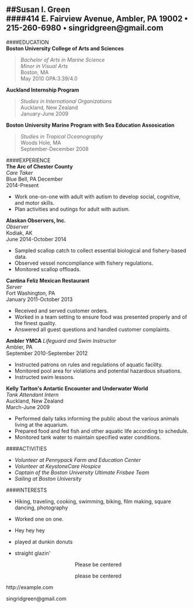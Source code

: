##Susan I. Green  
####414 E. Fairview Avenue, Ambler, PA 19002 • 215-260-6980 • singridgreen@<i></i>gmail.com  
---  
####EDUCATION  
**Boston University College of Arts and Sciences**    
>_Bachelor of Arts in Marine Science_    
>_Minor in Visual Arts_  
>Boston, MA  
>May 2010 GPA:3.39/4.0  
  
**Auckland Internship Program**  
>_Studies in International Organizations_  
>Auckland, New Zealand  
>January-June 2009  
  
**Boston University Marine Program with Sea Education Assosication**  
>_Studies in Tropical Oceanography_  
>Woods Hole, MA  
>September-December 2008  
  
####EXPERIENCE  
**The Arc of Chester County**  
_Care Taker_  
Blue Bell, PA December  
2014-Present  
  *	Work one-on-one with adult with autism to develop social, cognitive, and motor skills.  
  *	Plan activities and outings for adult with autism.  
  
**Alaskan Observers, Inc.**  
_Observer_  
Kodiak, AK  
June 2014-October 2014  
  * Sampled scallop catch to collect essential biological and fishery-based data.  
  * Observed vessel noncompliance with fishery regulations.
  * Monitored scallop offloads.  
    
**Cantina Feliz Mexican Restaurant**  
_Server_  
Fort Washington, PA  
January 2011-October 2013  
  *	Received and served customer orders.  
  * Worked in a team setting to ensure food was presented properly and of the finest quality.  
  * Answered all guest questions and handled customer complaints.  
    
**Ambler YMCA**
_Lifeguard and Swim Instructor_  
Ambler, PA  
September 2010-September 2012  
  * Instructed patrons on rules and regulations of aquatic facility.  
  * Monitored pool area for violations and potential hazardous situations.  
  * Instructed swim lessons.  
    
**Kelly Tarlton's Antartic Encounter and Underwater World**  
_Tank Attendant Intern_  
Auckland, New Zealand  
March-June 2009  
  * Performed daily talks informing the public about the various animals living at the aquarium.  
  * Prepared food and fed fish and other aquatic life according to schedule.  
  * Monitored tank water to maintain specified water conditions.  
    
####ACTIVITIES
  * _Volunteer at Pennypack Farm and Education Center_  
  * _Volunteer at KeystoneCare Hospice_  
  * _Captain of the Boston University Ultimate Frisbee Team_  
  * _Sailing at Boston University_  
    
####INTERESTS  
  * Hiking, traveling, cooking, swimming, biking, film making, square dancing, photography  
   

  



  


* Worked one on one.
* Hey hey hey
* played at dunkin donuts
* straight glazin'

<center>Please be centered</center>
<p style="text-align: center;">please be centered</p>  
http://<span></span>example.com


singridgreen@<i></i>gmail.com

